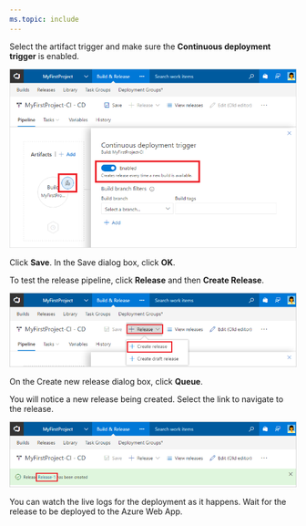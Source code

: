 ```yaml
---
ms.topic: include
---
```


Select the artifact trigger and make sure the **Continuous deployment trigger** is enabled.

![build artifact trigger in release pipeline](_img/build-artifact-trigger-in-release-definition.png)

Click **Save**. In the Save dialog box, click **OK**.

To test the release pipeline, click **Release** and then **Create Release**.

![create release](../../../apps/cd/azure/_shared/_img/create-release.png)

On the Create new release dialog box, click **Queue**.

You will notice a new release being created. Select the link to navigate to the release.

![new release created message](../../../apps/cd/azure/_shared/_img/new-release-created-message.png)

You can watch the live logs for the deployment as it happens. Wait for the release to be deployed to the Azure Web App.

